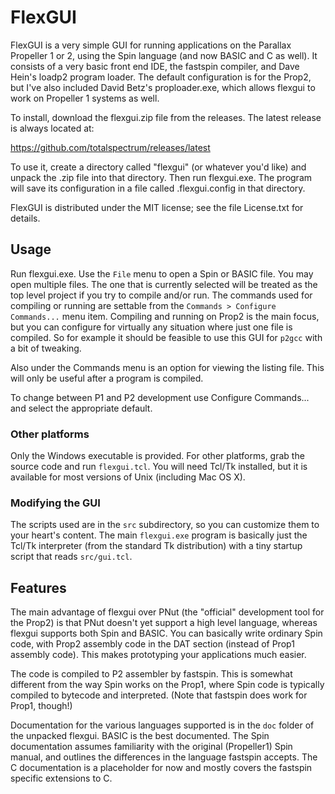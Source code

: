 FlexGUI
========

FlexGUI is a very simple GUI for running applications on the Parallax Propeller 1 or 2, using the Spin language (and now BASIC and C as well). It consists of a very basic front end IDE, the fastspin compiler, and Dave Hein's loadp2 program loader. The default configuration is for the Prop2, but I've also included David Betz's proploader.exe, which allows flexgui to work on Propeller 1 systems as well.

To install, download the flexgui.zip file from the releases. The latest release is always located at:

   https://github.com/totalspectrum/releases/latest
   
To use it, create a directory called "flexgui" (or whatever you'd like) and unpack the .zip file into that directory. Then run flexgui.exe. The program will save its configuration in a file called .flexgui.config in that directory.

FlexGUI is distributed under the MIT license; see the file License.txt for details.

## Usage

Run flexgui.exe. Use the `File` menu to open a Spin or BASIC file. You may open multiple files. The one that is currently selected will be treated as the top level project if you try to compile and/or run. The commands used for compiling or running are settable from the `Commands > Configure Commands...` menu item. Compiling and running on Prop2 is the main focus, but you can configure for virtually any situation where just one file is compiled. So for example it should be feasible to use this GUI for `p2gcc` with a bit of tweaking.

Also under the Commands menu is an option for viewing the listing file. This will only be useful after a program is compiled.

To change between P1 and P2 development use Configure Commands... and select the appropriate default.

### Other platforms

Only the Windows executable is provided. For other platforms, grab the source code and run `flexgui.tcl`. You will need Tcl/Tk installed, but it is available for most versions of Unix (including Mac OS X).

### Modifying the GUI

The scripts used are in the `src` subdirectory, so you can customize them to your heart's content. The main `flexgui.exe` program is basically just the Tcl/Tk interpreter (from the standard Tk distribution) with a tiny startup script that reads `src/gui.tcl`.

## Features

The main advantage of flexgui over PNut (the "official" development tool for the Prop2) is that PNut doesn't yet support a high level language, whereas flexgui supports both Spin and BASIC. You can basically write ordinary Spin code, with Prop2 assembly code in the DAT section (instead of Prop1 assembly code). This makes prototyping your applications much easier.

The code is compiled to P2 assembler by fastspin. This is somewhat different from the way Spin works on the Prop1, where Spin code is typically compiled to bytecode and interpreted. (Note that fastspin does work for Prop1, though!)

Documentation for the various languages supported is in the `doc` folder of the unpacked flexgui. BASIC is the best documented. The Spin documentation assumes familiarity with the original (Propeller1) Spin manual, and outlines the differences in the language fastspin accepts. The C documentation is a placeholder for now and mostly covers the fastspin specific extensions to C.
